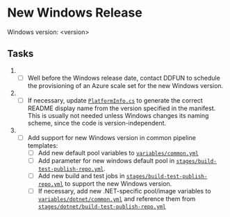 # New Windows Release

Windows version: &lt;version&gt;

## Tasks

1. - [ ] Well before the Windows release date, contact DDFUN to schedule the provisioning of an Azure scale set for the new Windows version.
2. - [ ] If necessary, update [`PlatformInfo.cs`](https://github.com/dotnet/docker-tools/blob/main/src/Microsoft.DotNet.ImageBuilder/src/ViewModel/PlatformInfo.cs) to generate the correct README display name from the version specified in the manifest. This is usually not needed unless Windows changes its naming scheme, since the code is version-independent.
3. - [ ] Add support for new Windows version in common pipeline templates:
      - [ ] Add new default pool variables to [`variables/common.yml`](https://github.com/dotnet/docker-tools/blob/3ba01b2b9abc1c28cd694cbddc11f5fdd8c70e8e/eng/common/templates/variables/common.yml#L48-L59)
      - [ ] Add parameter for new windows default pool in [`stages/build-test-publish-repo.yml`](https://github.com/dotnet/docker-tools/blob/3ba01b2b9abc1c28cd694cbddc11f5fdd8c70e8e/eng/common/templates/stages/build-test-publish-repo.yml#L38-L39).
      - [ ] Add new build and test jobs in [`stages/build-test-publish-repo.yml`](https://github.com/dotnet/docker-tools/blob/3ba01b2b9abc1c28cd694cbddc11f5fdd8c70e8e/eng/common/templates/stages/build-test-publish-repo.yml) to support the new Windows version.
      - [ ] If necessary, add new .NET-specific pool/image variables to [`variables/dotnet/common.yml`](https://github.com/dotnet/docker-tools/blob/3ba01b2b9abc1c28cd694cbddc11f5fdd8c70e8e/eng/common/templates/variables/dotnet/common.yml#L43-L48) and reference them from [`stages/dotnet/build-test-publish-repo.yml`](https://github.com/dotnet/docker-tools/blob/3ba01b2b9abc1c28cd694cbddc11f5fdd8c70e8e/eng/common/templates/stages/dotnet/build-test-publish-repo.yml#L115-L122)
